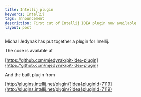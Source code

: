 ```yaml
---
title: Intellij plugin 
keywords: Intellij
tags: announcement
description: First cut of Intellij IDEA plugin now available
layout: post
---
```


Michal Jedynak has put together a plugin for Intellij.

<!-- more -->

The code is available at

[https://github.com/mjedynak/pit-idea-plugin](https://github.com/mjedynak/pit-idea-plugin)

And the built plugin from

[http://plugins.intellij.net/plugin/?idea&pluginId=7119](http://plugins.intellij.net/plugin/?idea&pluginId=7119) 



 
